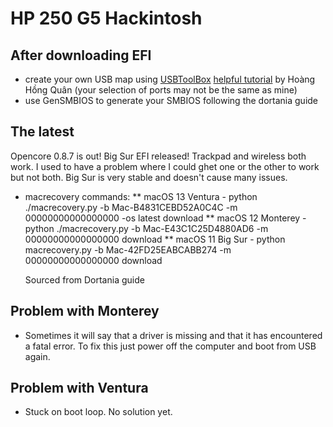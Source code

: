 # HP 250 G5 Hackintosh


## After downloading EFI
* create your own USB map using [USBToolBox](https://github.com/USBToolBox/tool) [helpful tutorial](https://lzhoang2601.github.io/) by Hoàng Hồng Quân (your selection of ports may not be the same as mine)
* use GenSMBIOS to generate your SMBIOS following the dortania guide 

## The latest
Opencore 0.8.7 is out! 
Big Sur EFI released!
Trackpad and wireless both work. I used to have a problem where I could ghet one or the other to work but not both. Big Sur is very stable and doesn't cause many issues. 
* macrecovery commands: 
** macOS 13 Ventura - python ./macrecovery.py -b Mac-B4831CEBD52A0C4C -m 00000000000000000 -os latest download
** macOS 12 Monterey - python ./macrecovery.py -b Mac-E43C1C25D4880AD6 -m 00000000000000000 download
** macOS 11 Big Sur -  python macrecovery.py -b Mac-42FD25EABCABB274 -m 00000000000000000 download
 
  Sourced from Dortania guide 



## Problem with Monterey
* Sometimes it will say that a driver is missing and that it has encountered a fatal error. To fix this just power off the computer and boot from USB again. 

## Problem with Ventura
* Stuck on boot loop. No solution yet. 
